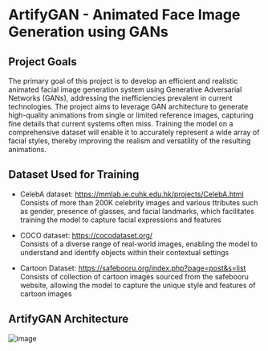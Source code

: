 # ArtifyGAN - Animated Face Image Generation using GANs

## Project Goals

The primary goal of this project is to develop an efficient and realistic animated facial image generation system using Generative Adversarial Networks (GANs), addressing the inefficiencies prevalent in current technologies. The project aims to leverage GAN architecture to generate high-quality animations from single or limited reference images, capturing fine details that current systems often miss. Training the model on a comprehensive dataset will enable it to accurately represent a wide array of facial styles, thereby improving the realism and versatility of the resulting animations.

## Dataset Used for Training

- CelebA dataset: https://mmlab.ie.cuhk.edu.hk/projects/CelebA.html<br>
  Consists of more than 200K celebrity images and various ttributes such as gender, presence of glasses, and facial landmarks, which facilitates training the model to capture facial expressions and features

- COCO dataset: https://cocodataset.org/ <br>
  Consists of a diverse range of real-world images, enabling the model to understand and identify objects within their contextual settings

- Cartoon Dataset: https://safebooru.org/index.php?page=post&s=list <br>
  Consists of collection of cartoon images sourced from the safebooru website, allowing the model to capture the unique style and features of cartoon images


## ArtifyGAN Architecture
![image](https://github.com/27saniya/ArtifyGAN/assets/101293878/0936f2ef-8d19-49a5-8ff3-4111591d6d82)


  


